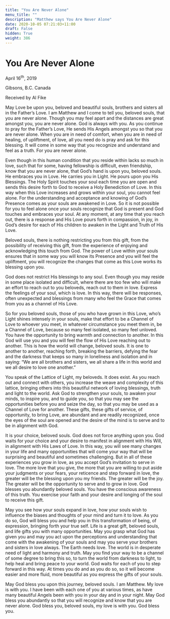 ```yaml
---
title: "You Are Never Alone"
menu_title: ""
description: "Matthew says You Are Never Alone"
date: 2020-10-05 07:21:03+11:00
draft: False
hidden: True
weight: 386
---
```

# You Are Never Alone

April 16<sup>th</sup>, 2019

Gibsons, B.C. Canada

Received by Al Fike



May Love be upon you, beloved and beautiful souls, brothers and sisters all in the Father’s Love. I am Matthew and I come to tell you, beloved souls, that you are never alone. Though you may feel apart and the distances are great amongst you, you are never alone. God is always with you. As you continue to pray for the Father’s Love, He sends His Angels amongst you so that you are never alone. When you are in need of comfort, when you are in need of healing, of upliftment, of love, all you need do is pray and ask for this blessing. It will come in some way that you recognize and understand and feel as a truth. For you are never alone. 

Even though in this human condition that you reside within lacks so much in love, such that for some, having fellowship is difficult, even friendship, know that you are never alone, that God’s hand is upon you, beloved souls. He embraces you in Love. He carries you in Light. He pours upon you His Blessings. The Holy Spirit touches your soul each time you are open and sends this desire forth to God to receive a Holy Benediction of Love. In this way when this Love increases and grows within your soul, you cannot feel alone. For the understanding and acceptance and knowing of God’s Presence comes as your souls are awakened in Love. So it is not possible for you to feel alone once your souls recognize that God is present and God touches and embraces your soul. At any moment, at any time that you reach out, there is a response and His Love pours forth in compassion, in joy, in God’s desire for each of His children to awaken in the Light and Truth of His Love.

Beloved souls, there is nothing restricting you from this gift, from the possibility of receiving this gift, from the experience of enjoying and acknowledging this touch from God. The power of Love within your souls ensures that in some way you will know its Presence and you will feel the upliftment, you will recognize the changes that come as this Love works its blessing upon you. 

God does not restrict His blessings to any soul. Even though you may reside in some place isolated and difficult, where there are too few who will make an effort to reach out to you beloveds, reach out to them in love. Express the feelings of your soul, which is love. In this way, there will be responses, often unexpected and blessings from many who feel the Grace that comes from you as a channel of His Love. 

So for you beloved souls, those of you who have grown in this Love, who’s Light shines intensely in your souls, make that effort to be a Channel of Love to whoever you meet, in whatever circumstance you meet them in, be a Channel of Love, because so many feel isolated, so many feel unloved. You have the opportunity to bring warmth and connection to another. In this God will use you and you will feel the flow of His Love reaching out to another. This is how the world will change, beloved souls. It is one to another to another, reaching forth, breaking the barriers, defying the fear and the darkness that keeps so many in loneliness and isolation and in saying: “We are all brothers and sisters, we all share a life in this world and we all desire to love one another.” 

You speak of the Lattice of Light, my beloveds. It does exist. As you reach out and connect with others, you increase the weave and complexity of this lattice, bringing others into this beautiful network of loving blessings, truth and light to the world. Ask God to strengthen your souls, to awaken your minds, to inspire you, and to guide you, so that you may see the opportunities before you and seize the day, so that you may be used as a Channel of Love for another. These gifts, these gifts of service, of opportunity, to bring Love, are abundant and are readily recognized, once the eyes of the soul are opened and the desire of the mind is to serve and to be in alignment with God.

It is your choice, beloved souls. God does not force anything upon you. God waits for your choice and your desire to manifest in alignment with His Will, in alignment with His Laws of Love. In this way, you will see many changes in your life and many opportunities that will come your way that will be surprising and beautiful and sometimes challenging. But in all of these experiences you grow in love, as you accept God’s invitation to serve in love. The more love that you give, the more that you are willing to put aside your judgments or your fears, your reticence and step forward in love, the greater will be the blessing upon you my friends. The greater will be the joy. The greater will be the opportunity to serve and to grow in love. God blesses you abundantly beloved souls. You have the conscious awareness of this truth. You exercise your faith and your desire and longing of the soul to receive this gift. 

May you see how your souls expand in love, how your souls wish to influence the biases and thoughts of your mind and turn it to love. As you do so, God will bless you and help you in this transformation of being, of expression, bringing forth your true self. Life is a great gift, beloved souls, and life gifts you with many opportunities. May you grasp what God has given you and may you act upon the perceptions and understanding that come with the awakening of your souls and may you serve your brothers and sisters in love always. The Earth needs love. The world is in desperate need of light and harmony and truth. May you find your way to be a channel of some degree to bring this so, to turn the world from darkness to light, to help heal and bring peace to your world. God waits for each of you to step forward in this way. At times you do and as you do so, so it will become easier and more fluid, more beautiful as you express the gifts of your souls.

May God bless you upon this journey, beloved souls. I am Matthew. My love is with you. I have been with each one of you at various times, as have many beautiful Angels been with you in your day and in your night. May God bless you abundantly so that you will recognize and know that you are never alone. God bless you, beloved souls, my love is with you. God bless you.